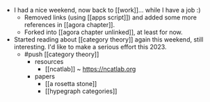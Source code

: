 - I had a nice weekend, now back to [[work]]... while I have a job :)
  - Removed links (using [[apps script]]) and added some more references in [[agora chapter]].
  - Forked into [[agora chapter unlinked]], at least for now.
- Started reading about [[category theory]] again this weekend, still interesting. I'd like to make a serious effort this 2023.
  - #push [[category theory]]
    - resources
      - [[ncatlab]] ~ https://ncatlab.org
    - papers
      - [[a rosetta stone]]
      - [[hypegraph categories]]
